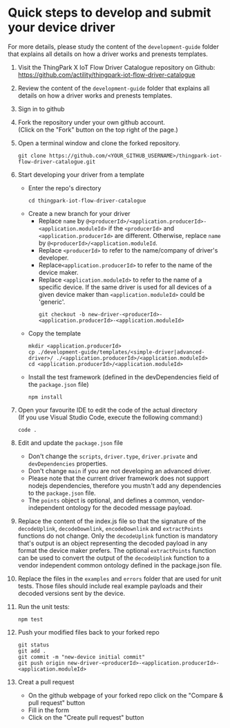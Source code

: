 # Quick steps to develop and submit your device driver

For more details, please study the content of the `development-guide` folder that explains all details on how a driver works and prenests templates.

1. Visit the ThingPark X IoT Flow Driver Catalogue repository on Github:  
   https://github.com/actility/thingpark-iot-flow-driver-catalogue

2. Review the content of the `development-guide` folder that explains all details on how a driver
   works and prenests templates.

3. Sign in to github

4. Fork the repository under your own github account.  
   (Click on the "Fork" button on the top right of the page.)

5. Open a terminal window and clone the forked repository.
    ```
    git clone https://github.com/<YOUR_GITHUB_USERNAME>/thingpark-iot-flow-driver-catalogue.git
    ```

6. Start developing your driver from a template
    - Enter the repo's directory
      ```
      cd thingpark-iot-flow-driver-catalogue
      ```
    - Create a new branch for your driver  
      - Replace `name` by `@<producerId>/<application.producerId>-<application.moduleId>` if the `<producerId>` and `<application.producerId>` are different.
        Otherwise, replace `name` by `@<producerId>/<application.moduleId`.
      - Replace `<producerId>` to refer to the name/company of driver's developer.
      - Replace`<application.producerId>` to refer to the name of the device maker.
      - Replace `<application.moduleId>` to refer to the name of a specific device. 
        If the same driver is used for all devices of a given device maker than `<application.moduleId>` could be 'generic'.
        ```
        git checkout -b new-driver-<producerId>-<application.producerId>-<application.moduleId>
    - Copy the template
      ```
      mkdir <application.producerId>
      cp ./development-guide/templates/<simple-driver|advanced-driver>/ ./<application.producerId>/<application.moduleId>
      cd <application.producerId>/<application.moduleId>
      ```
    - Install the test framework (defined in the devDependencies field of the `package.json` file)
      ```
      npm install
      ```

7. Open your favourite IDE to edit the code of the actual directory  
   (If you use Visual Studio Code, execute the following command:)
    ```
    code .
    ```

8. Edit and update the `package.json` file
    - Don't change the `scripts`, `driver.type`, `driver.private`
      and `devDependencies` properties.
    - Don't change `main` if you are not developing an advanced driver.
    - Please note that the current driver framework does not support nodejs dependencies, 
      therefore you mustn't add any dependencies to the `package.json` file.
    - The `points` object is optional, and defines a common, vendor-independent ontology 
      for the decoded message payload.

9.  Replace the content of the index.js file so that the signature of the 
`decodeUplink`, `decodeDownlink`, `encodeDownlink` and `extractPoints` functions do not change.
Only the `decodeUplink` function is mandatory that's output is an object representing 
the decoded payload in any format the device maker prefers.
The optional `extractPoints` function can be used to convert the output of the `decodeUplink`
function to a vendor independent common ontology defined in the package.json file.

9. Replace the files in the `examples` and `errors` folder that are used for unit tests.
Those files should include real example payloads and their decoded versions sent by
the device.

10. Run the unit tests:
    ```
    npm test
    ```

11. Push your modified files back to your forked repo
    ```
    git status
    git add .
    git commit -m "new-device initial commit"
    git push origin new-driver-<producerId>-<application.producerId>-<application.moduleId>
    ```

12. Creat a pull request
    - On the github webpage of your forked repo click on the "Compare & pull request" button
    - Fill in the form
    - Click on the "Create pull request" button
